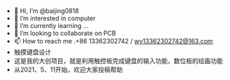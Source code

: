 - 👋 Hi, I’m @baijing0818
- 👀 I’m interested in computer
- 🌱 I’m currently learning ...
- 💞️ I’m looking to collaborate on PCB
- 📫 How to reach me .+86 13362302742 / wy13362302742@163.com
- 触摸键盘设计
- 这是我的大创项目，就是利用触控板完成键盘的输入功能，数位板的绘画功能
- 从2021、5、11开始，欢迎大家投稿帮助
<!---
baijing0818/baijing0818 is a ✨ special ✨ repository because its `README.md` (this file) appears on your GitHub profile.
You can click the Preview link to take a look at your changes.
--->
